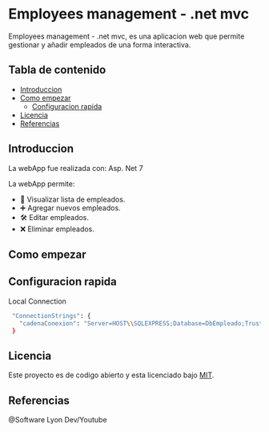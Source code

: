 # Employees management - .net mvc
Employees management - .net mvc, es una aplicacion web que permite gestionar y añadir empleados de una forma interactiva.

## Tabla de contenido
- [Introduccion](#introduccion)
- [Como empezar](#como-empezar)
    - [Configuracion rapida](#configuracion-rapida)
- [Licencia](#licencia)
- [Referencias](#referencias)

## Introduccion
La webApp fue realizada con: 
Asp. Net 7

La webApp permite:
- 🤵 Visualizar lista de empleados.
- ➕ Agregar nuevos empleados.
- 🛠️ Editar empleados.
- ❌ Eliminar empleados.

## Como empezar
## Configuracion rapida

Local Connection
```bash
 "ConnectionStrings": {
   "cadenaConexion": "Server=HOST\\SQLEXPRESS;Database=DbEmpleado;Trusted_Connection=True;TrustServerCertificate=True"
 }
```

## Licencia
Este proyecto es de codigo abierto y esta licenciado bajo [MIT](/LICENSE).

## Referencias
@Software Lyon Dev/Youtube